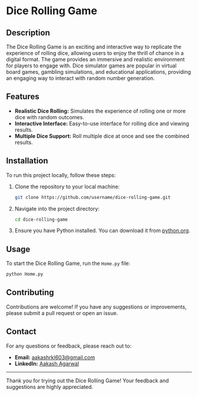 
# Dice Rolling Game

## Description
The Dice Rolling Game is an exciting and interactive way to replicate the experience of rolling dice, allowing users to enjoy the thrill of chance in a digital format. The game provides an immersive and realistic environment for players to engage with. Dice simulator games are popular in virtual board games, gambling simulations, and educational applications, providing an engaging way to interact with random number generation.

## Features
- **Realistic Dice Rolling:** Simulates the experience of rolling one or more dice with random outcomes.
- **Interactive Interface:** Easy-to-use interface for rolling dice and viewing results.
- **Multiple Dice Support:** Roll multiple dice at once and see the combined results.

## Installation
To run this project locally, follow these steps:

1. Clone the repository to your local machine:
    ```bash
    git clone https://github.com/username/dice-rolling-game.git
    ```
2. Navigate into the project directory:
    ```bash
    cd dice-rolling-game
    ```
3. Ensure you have Python installed. You can download it from [python.org](https://www.python.org/).

## Usage
To start the Dice Rolling Game, run the `Home.py` file:

```bash
python Home.py
```


## Contributing
Contributions are welcome! If you have any suggestions or improvements, please submit a pull request or open an issue.


## Contact
For any questions or feedback, please reach out to:
- **Email:** aakashrkl603@gmail.com
- **LinkedIn:** [Aakash Agarwal](https://www.linkedin.com/in/aakashagarwal1609/)

---

Thank you for trying out the Dice Rolling Game! Your feedback and suggestions are highly appreciated.
```
